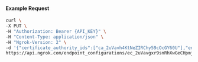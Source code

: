 <!-- Code generated for API Clients. DO NOT EDIT. -->

#### Example Request

```bash
curl \
-X PUT \
-H "Authorization: Bearer {API_KEY}" \
-H "Content-Type: application/json" \
-H "Ngrok-Version: 2" \
-d '{"certificate_authority_ids":["ca_2uVavh4KtNeZIRChy59cOcGY60U"],"enabled":true}' \
https://api.ngrok.com/endpoint_configurations/ec_2uVavgxr9snRhXwGeCHpmjojhwK/mutual_tls
```
